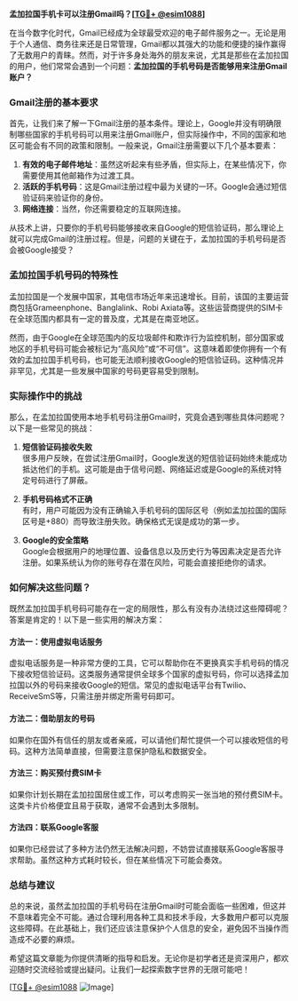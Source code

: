**孟加拉国手机卡可以注册Gmail吗？[[TG💪+ @esim1088](https://t.me/s/esim1088)]**

在当今数字化时代，Gmail已经成为全球最受欢迎的电子邮件服务之一。无论是用于个人通信、商务往来还是日常管理，Gmail都以其强大的功能和便捷的操作赢得了无数用户的青睐。然而，对于许多身处海外的朋友来说，尤其是那些在孟加拉国的用户，他们常常会遇到一个问题：**孟加拉国的手机号码是否能够用来注册Gmail账户？**

### Gmail注册的基本要求

首先，让我们来了解一下Gmail注册的基本条件。理论上，Google并没有明确限制哪些国家的手机号码可以用来注册Gmail账户，但实际操作中，不同的国家和地区可能会有不同的政策和限制。一般来说，Gmail注册需要以下几个基本要素：

1. **有效的电子邮件地址**：虽然这听起来有些矛盾，但实际上，在某些情况下，你需要使用其他邮箱作为过渡工具。
2. **活跃的手机号码**：这是Gmail注册过程中最为关键的一环。Google会通过短信验证码来验证你的身份。
3. **网络连接**：当然，你还需要稳定的互联网连接。

从技术上讲，只要你的手机号码能够接收来自Google的短信验证码，那么理论上就可以完成Gmail的注册过程。但是，问题的关键在于，孟加拉国的手机号码是否会被Google接受？

### 孟加拉国手机号码的特殊性

孟加拉国是一个发展中国家，其电信市场近年来迅速增长。目前，该国的主要运营商包括Grameenphone、Banglalink、Robi Axiata等。这些运营商提供的SIM卡在全球范围内都具有一定的普及度，尤其是在南亚地区。

然而，由于Google在全球范围内的反垃圾邮件和欺诈行为监控机制，部分国家或地区的手机号码可能会被标记为“高风险”或“不可信”。这意味着即使你拥有一个有效的孟加拉国手机号码，也可能无法顺利接收Google的短信验证码。这种情况并非罕见，尤其是一些发展中国家的号码更容易受到限制。

### 实际操作中的挑战

那么，在孟加拉国使用本地手机号码注册Gmail时，究竟会遇到哪些具体问题呢？以下是一些常见的挑战：

1. **短信验证码接收失败**  
   很多用户反映，在尝试注册Gmail时，Google发送的短信验证码始终未能成功抵达他们的手机。这可能是由于信号问题、网络延迟或是Google的系统对特定号码进行了屏蔽。

2. **手机号码格式不正确**  
   有时，用户可能因为没有正确输入手机号码的国际区号（例如孟加拉国的国际区号是+880）而导致注册失败。确保格式无误是成功的第一步。

3. **Google的安全策略**  
   Google会根据用户的地理位置、设备信息以及历史行为等因素决定是否允许注册。如果系统认为你的账号存在潜在风险，可能会直接拒绝你的请求。

### 如何解决这些问题？

既然孟加拉国手机号码可能存在一定的局限性，那么有没有办法绕过这些障碍呢？答案是肯定的！以下是一些实用的解决方案：

#### 方法一：使用虚拟电话服务
虚拟电话服务是一种非常方便的工具，它可以帮助你在不更换真实手机号码的情况下接收短信验证码。这类服务通常提供全球多个国家的虚拟号码，你可以选择孟加拉国以外的号码来接收Google的短信。常见的虚拟电话平台有Twilio、ReceiveSmS等，只需注册并绑定所需号码即可。

#### 方法二：借助朋友的号码
如果你在国外有信任的朋友或者亲戚，可以请他们帮忙提供一个可以接收短信的号码。这种方法简单直接，但需要注意保护隐私和数据安全。

#### 方法三：购买预付费SIM卡
如果你计划长期在孟加拉国居住或工作，可以考虑购买一张当地的预付费SIM卡。这类卡片价格便宜且易于获取，通常不会遇到太多限制。

#### 方法四：联系Google客服
如果你已经尝试了多种方法仍然无法解决问题，不妨尝试直接联系Google客服寻求帮助。虽然这种方式耗时较长，但在某些情况下可能会奏效。

### 总结与建议

总的来说，虽然孟加拉国的手机号码在注册Gmail时可能会面临一些困难，但这并不意味着完全不可能。通过合理利用各种工具和技术手段，大多数用户都可以克服这些障碍。在此基础上，我们还应该注意保护个人信息的安全，避免因不当操作而造成不必要的麻烦。

希望这篇文章能为你提供清晰的指导和启发。无论你是初学者还是资深用户，都欢迎随时交流经验或提出疑问。让我们一起探索数字世界的无限可能吧！

[[TG💪+ @esim1088](https://t.me/s/esim1088) ![Image](https://i.postimg.cc/4NQfJmqS/Snipaste-2025-05-13-00-14-12.png)]